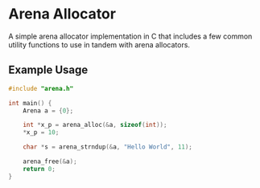 # Arena Allocator

A simple arena allocator implementation in C that includes a few common utility
functions to use in tandem with arena allocators.

## Example Usage
```c
#include "arena.h"

int main() {
    Arena a = {0};

    int *x_p = arena_alloc(&a, sizeof(int));
    *x_p = 10;

    char *s = arena_strndup(&a, "Hello World", 11);

    arena_free(&a);
    return 0;
}
```
